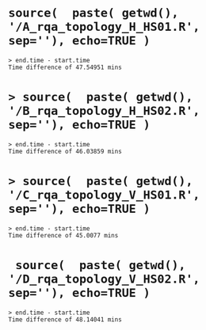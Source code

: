 

# `source(  paste( getwd(), '/A_rqa_topology_H_HS01.R', sep=''), echo=TRUE )`

```
> end.time - start.time
Time difference of 47.54951 mins

```




# `> source(  paste( getwd(), '/B_rqa_topology_H_HS02.R', sep=''), echo=TRUE )`

```
> end.time - start.time
Time difference of 46.03859 mins
```




# `> source(  paste( getwd(), '/C_rqa_topology_V_HS01.R', sep=''), echo=TRUE )`

```
> end.time - start.time
Time difference of 45.0077 mins
```


# ` source(  paste( getwd(), '/D_rqa_topology_V_HS02.R', sep=''), echo=TRUE )`

```
> end.time - start.time
Time difference of 48.14041 mins
```











